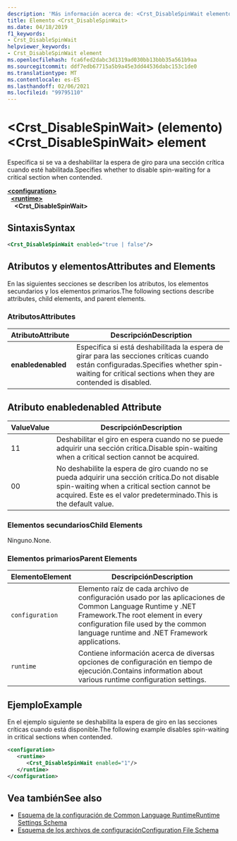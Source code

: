 ```yaml
---
description: 'Más información acerca de: <Crst_DisableSpinWait elemento>'
title: Elemento <Crst_DisableSpinWait>
ms.date: 04/18/2019
f1_keywords:
- Crst_DisableSpinWait
helpviewer_keywords:
- Crst_DisableSpinWait element
ms.openlocfilehash: fca6fed2dabc3d1319ad030bb13bbb35a561b9aa
ms.sourcegitcommit: ddf7edb67715a5b9a45e3dd44536dabc153c1de0
ms.translationtype: MT
ms.contentlocale: es-ES
ms.lasthandoff: 02/06/2021
ms.locfileid: "99795110"
---
```

# <a name="crst_disablespinwait-element"></a><span data-ttu-id="a6e02-103">\<Crst_DisableSpinWait> (elemento)</span><span class="sxs-lookup"><span data-stu-id="a6e02-103">\<Crst_DisableSpinWait> element</span></span>

<span data-ttu-id="a6e02-104">Especifica si se va a deshabilitar la espera de giro para una sección crítica cuando esté habilitada.</span><span class="sxs-lookup"><span data-stu-id="a6e02-104">Specifies whether to disable spin-waiting for a critical section when contended.</span></span>  
  
[**\<configuration>**](../configuration-element.md)\
&nbsp;&nbsp;[**\<runtime>**](runtime-element.md)\
&nbsp;&nbsp;&nbsp;&nbsp;**\<Crst_DisableSpinWait>**  
  
## <a name="syntax"></a><span data-ttu-id="a6e02-105">Sintaxis</span><span class="sxs-lookup"><span data-stu-id="a6e02-105">Syntax</span></span>  
  
```xml  
<Crst_DisableSpinWait enabled="true | false"/>  
```  
  
## <a name="attributes-and-elements"></a><span data-ttu-id="a6e02-106">Atributos y elementos</span><span class="sxs-lookup"><span data-stu-id="a6e02-106">Attributes and Elements</span></span>

<span data-ttu-id="a6e02-107">En las siguientes secciones se describen los atributos, los elementos secundarios y los elementos primarios.</span><span class="sxs-lookup"><span data-stu-id="a6e02-107">The following sections describe attributes, child elements, and parent elements.</span></span>  
  
### <a name="attributes"></a><span data-ttu-id="a6e02-108">Atributos</span><span class="sxs-lookup"><span data-stu-id="a6e02-108">Attributes</span></span>  
  
|<span data-ttu-id="a6e02-109">Atributo</span><span class="sxs-lookup"><span data-stu-id="a6e02-109">Attribute</span></span>|<span data-ttu-id="a6e02-110">Descripción</span><span class="sxs-lookup"><span data-stu-id="a6e02-110">Description</span></span>|  
|---------------|-----------------|  
|<span data-ttu-id="a6e02-111">**enabled**</span><span class="sxs-lookup"><span data-stu-id="a6e02-111">**enabled**</span></span>|<span data-ttu-id="a6e02-112">Especifica si está deshabilitada la espera de girar para las secciones críticas cuando están configuradas.</span><span class="sxs-lookup"><span data-stu-id="a6e02-112">Specifies whether spin-waiting for critical sections when they are contended is disabled.</span></span>|  
  
## <a name="enabled-attribute"></a><span data-ttu-id="a6e02-113">Atributo enabled</span><span class="sxs-lookup"><span data-stu-id="a6e02-113">enabled Attribute</span></span>  
  
|<span data-ttu-id="a6e02-114">Value</span><span class="sxs-lookup"><span data-stu-id="a6e02-114">Value</span></span>|<span data-ttu-id="a6e02-115">Descripción</span><span class="sxs-lookup"><span data-stu-id="a6e02-115">Description</span></span>|  
|-----------|-----------------|  
|<span data-ttu-id="a6e02-116">1</span><span class="sxs-lookup"><span data-stu-id="a6e02-116">1</span></span>|<span data-ttu-id="a6e02-117">Deshabilitar el giro en espera cuando no se puede adquirir una sección crítica.</span><span class="sxs-lookup"><span data-stu-id="a6e02-117">Disable spin-waiting when a critical section cannot be acquired.</span></span>|  
|<span data-ttu-id="a6e02-118">0</span><span class="sxs-lookup"><span data-stu-id="a6e02-118">0</span></span>|<span data-ttu-id="a6e02-119">No deshabilite la espera de giro cuando no se pueda adquirir una sección crítica.</span><span class="sxs-lookup"><span data-stu-id="a6e02-119">Do not disable spin-waiting when a critical section cannot be acquired.</span></span> <span data-ttu-id="a6e02-120">Este es el valor predeterminado.</span><span class="sxs-lookup"><span data-stu-id="a6e02-120">This is the default value.</span></span>|  
  
### <a name="child-elements"></a><span data-ttu-id="a6e02-121">Elementos secundarios</span><span class="sxs-lookup"><span data-stu-id="a6e02-121">Child Elements</span></span>  

 <span data-ttu-id="a6e02-122">Ninguno.</span><span class="sxs-lookup"><span data-stu-id="a6e02-122">None.</span></span>  
  
### <a name="parent-elements"></a><span data-ttu-id="a6e02-123">Elementos primarios</span><span class="sxs-lookup"><span data-stu-id="a6e02-123">Parent Elements</span></span>  
  
|<span data-ttu-id="a6e02-124">Elemento</span><span class="sxs-lookup"><span data-stu-id="a6e02-124">Element</span></span>|<span data-ttu-id="a6e02-125">Descripción</span><span class="sxs-lookup"><span data-stu-id="a6e02-125">Description</span></span>|  
|-------------|-----------------|  
|`configuration`|<span data-ttu-id="a6e02-126">Elemento raíz de cada archivo de configuración usado por las aplicaciones de Common Language Runtime y .NET Framework.</span><span class="sxs-lookup"><span data-stu-id="a6e02-126">The root element in every configuration file used by the common language runtime and .NET Framework applications.</span></span>|  
|`runtime`|<span data-ttu-id="a6e02-127">Contiene información acerca de diversas opciones de configuración en tiempo de ejecución.</span><span class="sxs-lookup"><span data-stu-id="a6e02-127">Contains information about various runtime configuration settings.</span></span>|  
  
## <a name="example"></a><span data-ttu-id="a6e02-128">Ejemplo</span><span class="sxs-lookup"><span data-stu-id="a6e02-128">Example</span></span>  

<span data-ttu-id="a6e02-129">En el ejemplo siguiente se deshabilita la espera de giro en las secciones críticas cuando está disponible.</span><span class="sxs-lookup"><span data-stu-id="a6e02-129">The following example disables spin-waiting in critical sections when contended.</span></span>  
  
```xml  
<configuration>  
   <runtime>  
      <Crst_DisableSpinWait enabled="1"/>  
   </runtime>  
</configuration>  
```  
  
## <a name="see-also"></a><span data-ttu-id="a6e02-130">Vea también</span><span class="sxs-lookup"><span data-stu-id="a6e02-130">See also</span></span>

- [<span data-ttu-id="a6e02-131">Esquema de la configuración de Common Language Runtime</span><span class="sxs-lookup"><span data-stu-id="a6e02-131">Runtime Settings Schema</span></span>](index.md)
- [<span data-ttu-id="a6e02-132">Esquema de los archivos de configuración</span><span class="sxs-lookup"><span data-stu-id="a6e02-132">Configuration File Schema</span></span>](../index.md)
